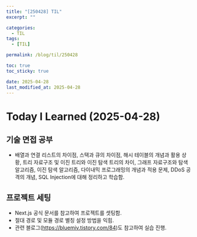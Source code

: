 ```yaml
---
title: "[250428] TIL"
excerpt: ""

categories:
  - TIL
tags:
  - [TIL]

permalink: /blog/til/250428

toc: true
toc_sticky: true

date: 2025-04-28
last_modified_at: 2025-04-28
---
```


# Today I Learned (2025-04-28)


## 기술 면접 공부
- 배열과 연결 리스트의 차이점, 스택과 큐의 차이점, 해시 테이블의 개념과 활용 상황, 트리 자료구조 및 이진 트리와 이진 탐색 트리의 차이, 그래프 자료구조와 탐색 알고리즘, 이진 탐색 알고리즘, 다이내믹 프로그래밍의 개념과 적용 문제, DDoS 공격의 개념, SQL Injection에 대해 정리하고 학습함.

## 프로젝트 세팅
- Next.js 공식 문서를 참고하여 프로젝트를 셋팅함.
- 절대 경로 및 모듈 경로 별칭 설정 방법을 익힘.
- 관련 블로그(https://bluemiv.tistory.com/84)도 참고하여 실습 진행.
